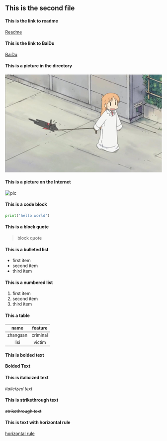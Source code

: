 ## This is the second file

#### This is the link to readme
[Readme](https://github.com/Metolerance/homework/blob/main/README.md)

#### This is the link to BaiDu
[BaiDu](https://www.baidu.com)

#### This is a picture in the directory
![pic](https://github.com/Metolerance/homework/blob/main/doctor.jpg)

#### This is a picture on the Internet
![pic](https://www.giantfreakinrobot.com/wp-content/uploads/2020/11/tardis-doctor-who-900x506.jpg "https://www.giantfreakinrobot.com/wp-content/uploads/2020/11/tardis-doctor-who-900x506.jpg")

#### This is a code block
```python
print('hello world')
```

#### This is a block quote
> block quote

#### This is a bulleted list
* first item
* second item
* third item

#### This is a numbered list
1. first item
2. second item
3. third item

#### This a table
| name | feature |
| :--: | :-----: |
| zhangsan | criminal |
| lisi | victim |

#### This is bolded text
**Bolded Text**

#### This is italicized text
*italicized text*

#### This is strikethrough text
~~strikethrough text~~

#### This is text with horizontal rule
<u>horizontal rule</u>
